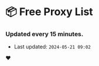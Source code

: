 # :package: Free Proxy List
### Updated every 15 minutes.

- Last updated: `2024-05-21 09:02`

:heart:

